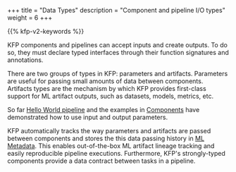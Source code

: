 +++
title = "Data Types"
description = "Component and pipeline I/O types"
weight = 6
+++

{{% kfp-v2-keywords %}}

KFP components and pipelines can accept inputs and create outputs. To do so, they must declare typed interfaces through their function signatures and annotations.

There are two groups of types in KFP: parameters and artifacts. Parameters are useful for passing small amounts of data between components. Artifacts types are the mechanism by which KFP provides first-class support for ML artifact outputs, such as datasets, models, metrics, etc.

So far [Hello World pipeline][hello-world] and the examples in [Components][components] have demonstrated how to use input and output parameters.

KFP automatically tracks the way parameters and artifacts are passed between components and stores the this data passing history in [ML Metadata][ml-metadata]. This enables out-of-the-box ML artifact lineage tracking and easily reproducible pipeline executions. Furthermore, KFP's strongly-typed components provide a data contract between tasks in a pipeline.

[hello-world]: /docs/components/pipelines/v2/hello-world
[components]: /docs/components/pipelines/v2/components
[ml-metadata]: https://github.com/google/ml-metadata